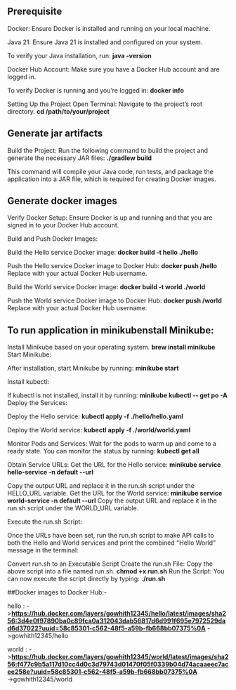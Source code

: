 
## Prerequisite
Docker: Ensure Docker is installed and running on your local machine.

Java 21: Ensure Java 21 is installed and configured on your system.

To verify your Java installation, run:
**java -version**

Docker Hub Account: Make sure you have a Docker Hub account and are logged in.

To verify Docker is running and you’re logged in:
**docker info**

Setting Up the Project
Open Terminal: Navigate to the project’s root directory.
**cd /path/to/your/project**

## Generate jar artifacts
Build the Project: Run the following command to build the project and generate the necessary JAR files:
**./gradlew build**

This command will compile your Java code, run tests, and package the application into a JAR file, which is required for creating Docker images.


## Generate docker images   
Verify Docker Setup: Ensure Docker is up and running and that you are signed in to your Docker Hub account.

Build and Push Docker Images:

Build the Hello service Docker image:
**docker build -t hello ./hello**

Push the Hello service Docker image to Docker Hub:
**docker push <dockerhub-username>/hello**
Replace <dockerhub-username> with your actual Docker Hub username.

Build the World service Docker image:
**docker build -t world ./world**

Push the World service Docker image to Docker Hub:
**docker push <dockerhub-username>/world**
Replace <dockerhub-username> with your actual Docker Hub username.


## To run application in minikubenstall Minikube:

Install Minikube based on your operating system.
**brew install minikube**
Start Minikube:

After installation, start Minikube by running:
**minikube start**

Install kubectl:

If kubectl is not installed, install it by running:
**minikube kubectl -- get po -A**
Deploy the Services:

Deploy the Hello service:
**kubectl apply -f ./hello/hello.yaml**

Deploy the World service:
**kubectl apply -f ./world/world.yaml**

Monitor Pods and Services:
Wait for the pods to warm up and come to a ready state. You can monitor the status by running:
**kubectl get all**

Obtain Service URLs:
Get the URL for the Hello service:
**minikube service hello-service -n default --url**

Copy the output URL and replace it in the run.sh script under the HELLO_URL variable.
Get the URL for the World service:
**minikube service world-service -n default --url**
Copy the output URL and replace it in the run.sh script under the WORLD_URL variable.

Execute the run.sh Script:

Once the URLs have been set, run the run.sh script to make API calls to both the Hello and World services and print the combined "Hello World" message in the terminal:

Convert run.sh to an Executable Script
Create the run.sh File: Copy the above script into a file named run.sh.
**chmod +x run.sh**
Run the Script: You can now execute the script directly by typing:
**./run.sh**





##Docker images to Docker Hub:-

hello : 
   ->**https://hub.docker.com/layers/gowhith12345/hello/latest/images/sha256:3d4e0f97890ba0c89fca0a312043dab56817d6d991f695e7972529dad6d37022?uuid=58c85301-c562-48f5-a59b-fb668bb07375%0A**
   ->gowhith12345/hello

world : 
   ->**https://hub.docker.com/layers/gowhith12345/world/latest/images/sha256:f477c9b5a117d10cc4d0c3d79743d01470f05f0339b04d74acaaeec7acee258e?uuid=58c85301-c562-48f5-a59b-fb668bb07375%0A**     
   ->gowhith12345/world





